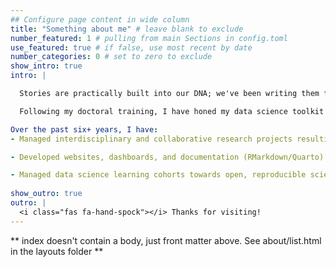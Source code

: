 ```yaml
---
## Configure page content in wide column
title: "Something about me" # leave blank to exclude
number_featured: 1 # pulling from main Sections in config.toml
use_featured: true # if false, use most recent by date
number_categories: 0 # set to zero to exclude
show_intro: true
intro: |

  Stories are practically built into our DNA; we've been writing them for over 3,000 years. As a research scientist transitioning into a data scientist I have learned how valuable data is in telling stories. My passion is to leverage my six+ years of experience to help others tell their stories or gain new insights.

  Following my doctoral training, I have honed my data science toolkit to contain inferential statistics, machine learning, containers, and programming so that I can best address any project or challenge. 

Over the past six+ years, I have:
- Managed interdisciplinary and collaborative research projects resulting in reproducible, open source containers (GitHub actions & Binder, Docker & CyVerse), publications, and presentations at multiple conferences towards broad audiences.

- Developed websites, dashboards, and documentation (RMarkdown/Quarto) that leverages statistics and high-quality visualizations.

- Managed data science learning cohorts towards open, reproducible science and collaboration within and across their domains.
  
show_outro: true
outro: |
  <i class="fas fa-hand-spock"></i> Thanks for visiting!
---
```


\*\* index doesn't contain a body, just front matter above. See about/list.html in the layouts folder \*\*
